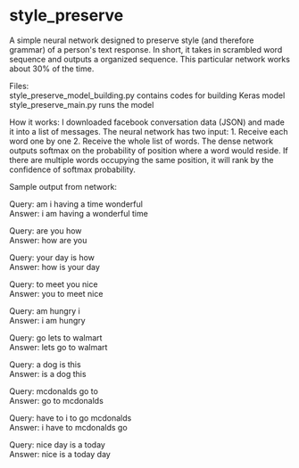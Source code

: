 # style_preserve
A simple neural network designed to preserve style (and therefore grammar) of a person's text response. In short, it takes in scrambled word sequence and outputs a organized sequence. This particular network works about 30% of the time.

Files:\
style_preserve_model_building.py contains codes for building Keras model\
style_preserve_main.py runs the model

How it works:
I downloaded facebook conversation data (JSON) and made it into a list of messages. The neural network has two input: 1. Receive each word one by one 2. Receive the whole list of words. The dense network outputs softmax on the probability of position where a word would reside. If there are multiple words occupying the same position, it will rank by the confidence of softmax probability. 

Sample output from network:

Query: am i having a time wonderful\
Answer: i am having a wonderful time

Query: are you how\
Answer: how are you

Query: your day is how\
Answer: how is your day

Query: to meet you nice\
Answer: you to meet nice

Query: am hungry i\
Answer: i am hungry

Query: go lets to walmart\
Answer: lets go to walmart

Query: a dog is this\
Answer: is a dog this

Query: mcdonalds go to\
Answer: go to mcdonalds

Query: have to i to go mcdonalds\
Answer: i have to mcdonalds go

Query: nice day is a today\
Answer: nice is a today day

